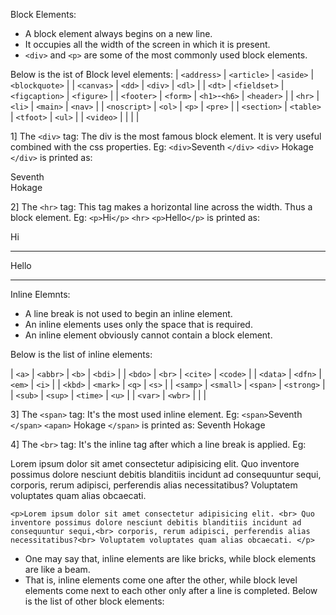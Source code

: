 Block Elements:
- A block element always begins on a new line.
- It occupies all the width of the screen in which it is present.
- `<div>` and `<p>` are some of the most commonly used block elements.

Below is the ist of Block level elements:
| `<address>`     | `<article>`    | `<aside>`       | `<blockquote>`  |
| `<canvas>`      | `<dd>`         | `<div>`         | `<dl>`          |
| `<dt>`          | `<fieldset>`   | `<figcaption>`  | `<figure>`      |
| `<footer>`      | `<form>`       | `<h1>`-`<h6>`   | `<header>`      |
| `<hr>`          | `<li>`         | `<main>`        | `<nav>`         |
| `<noscript>`    | `<ol>`         | `<p>`           | `<pre>`         |
| `<section>`     | `<table>`      | `<tfoot>`       | `<ul>`          |
| `<video>`       |                |                 |                 |

1] The `<div>` tag:
The div is the most famous block element. It is very useful combined with the css properties.
Eg: `<div>`Seventh `</div>` `<div>` Hokage `</div>` is printed as:
<div>Seventh </div> <div> Hokage </div>

2] The `<hr>` tag:
This tag makes a horizontal line across the width. Thus a block element.
Eg: `<p>`Hi`</p>` `<hr>` `<p>`Hello`</p>` is printed as:
<p>Hi</p> <hr> <p>Hello</p>

<hr>

Inline Elemnts:
- A line break is not used to begin an inline element.
- An inline elements uses only the space that is required.
- An inline element obviously cannot contain a block element.

Below is the list of inline elements:

| `<a>`           | `<abbr>`       | `<b>`           | `<bdi>`         |
| `<bdo>`         | `<br>`         | `<cite>`        | `<code>`        |
| `<data>`        | `<dfn>`        | `<em>`          | `<i>`           |
| `<kbd>`         | `<mark>`       | `<q>`           | `<s>`           |
| `<samp>`        | `<small>`      | `<span>`        | `<strong>`      |
| `<sub>`         | `<sup>`        | `<time>`        | `<u>`           |
| `<var>`         | `<wbr>`        |                 |                 |

3] The `<span>` tag:
It's the most used inline element.
Eg: `<span>`Seventh `</span>` `<apan>` Hokage `</span>` is printed as:
<span>Seventh </span> <span> Hokage </span>

4] The `<br>` tag:
It's the inline tag after which a line break is applied.
Eg: 
	<p> Lorem ipsum dolor sit amet consectetur adipisicing elit. Quo inventore possimus dolore nesciunt debitis blanditiis incidunt ad consequuntur sequi, corporis, rerum adipisci, perferendis alias necessitatibus? Voluptatem voluptates quam alias obcaecati.</p>
	
    <p>Lorem ipsum dolor sit amet consectetur adipisicing elit. <br> Quo inventore possimus dolore nesciunt debitis blanditiis incidunt ad consequuntur sequi,<br> corporis, rerum adipisci, perferendis alias necessitatibus?<br> Voluptatem voluptates quam alias obcaecati. </p>


- One may say that, inline elements are like bricks, while block elements are like a beam.
- That is, inline elements come one after the other, while block level elements come next to each other only after a line is completed.
Below is the list of other block elements: